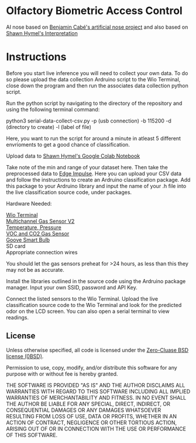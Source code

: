 # Olfactory Biometric Access Control

AI nose based on [Benjamin Cabé's artificial nose project](https://github.com/kartben/artificial-nose) and also based on [Shawn Hymel's Interpretation](https://github.com/ShawnHymel/ai-nose)

# Instructions

Before you start live inference you will need to collect your own data. To do so please upload the data collection Ardruino script to the Wio Terminal, close down the program and then run the associates data collection python script. 

Run the python script by navigating to the directory of the repository and using the following terminal command:

python3 serial-data-collect-csv.py -p (usb connection) -b 115200 -d (directory to create) -l (label of file)

Here, you want to run the script for around a minute in atleast 5 different envrioments to get a good chance of classification.

Upload data to [Shawn Hymel's Google Colab Notebook](https://github.com/ShawnHymel/ai-nose/blob/main/ai-nose-dataset-curation.ipynb)

Take note of the min and range of your dataset here. Then take the preprocessed data to [Edge Impulse](https://edgeimpulse.com/). Here you can upload your CSV data and follow the instructions to create an Ardruino classification package. Add this package to your Ardruino library and input the name of your .h file into the live classification source code, under packages.

Hardware Needed:

[Wio Terminal](https://www.digikey.com/en/products/detail/seeed-technology-co-ltd/102991299/11689373)  
[Multichannel Gas Sensor V2](https://wiki.seeedstudio.com/Grove-Multichannel-Gas-Sensor-V2/)  
[Temperature, Pressure](https://wiki.seeedstudio.com/Grove-Temperature_Humidity_Pressure_Gas_Sensor_BME680/)  
[VOC and CO2 Gas Sensor](https://wiki.seeedstudio.com/Grove-VOC_and_eCO2_Gas_Sensor-SGP30/)  
[Goove Smart Bulb](https://uk.govee.com/products/wi-fi-led-bulb)  
SD card  
Appropriate connection wires

You should let the gas sensors preheat for >24 hours, as less than this they may not be as accurate. 

Install the libraries outlined in the source code using the Ardruino package manager. Input your own SSID, password and API Key.

Connect the listed sensors to the Wio Terminal. Upload the live classification source code to the Wio Terminal and look for the predicted odor on the LCD screen. You can also open a serial terminal to view readings.

## License

Unless otherwise specified, all code is licensed under the [Zero-Cluase BSD license (0BSD)](https://opensource.org/licenses/0BSD).

Permission to use, copy, modify, and/or distribute this software for any purpose with or without fee is hereby granted.

THE SOFTWARE IS PROVIDED "AS IS" AND THE AUTHOR DISCLAIMS ALL WARRANTIES WITH REGARD TO THIS SOFTWARE INCLUDING ALL IMPLIED WARRANTIES OF MERCHANTABILITY AND FITNESS. IN NO EVENT SHALL THE AUTHOR BE LIABLE FOR ANY SPECIAL, DIRECT, INDIRECT, OR CONSEQUENTIAL DAMAGES OR ANY DAMAGES WHATSOEVER RESULTING FROM LOSS OF USE, DATA OR PROFITS, WHETHER IN AN ACTION OF CONTRACT, NEGLIGENCE OR OTHER TORTIOUS ACTION, ARISING OUT OF OR IN CONNECTION WITH THE USE OR PERFORMANCE OF THIS SOFTWARE.
